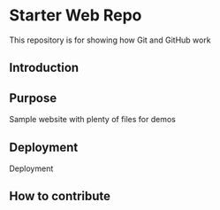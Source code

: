 # Starter Web Repo

This repository is for showing how Git and GitHub work

## Introduction


## Purpose

Sample website with plenty of files for demos

## Deployment

Deployment


## How to contribute